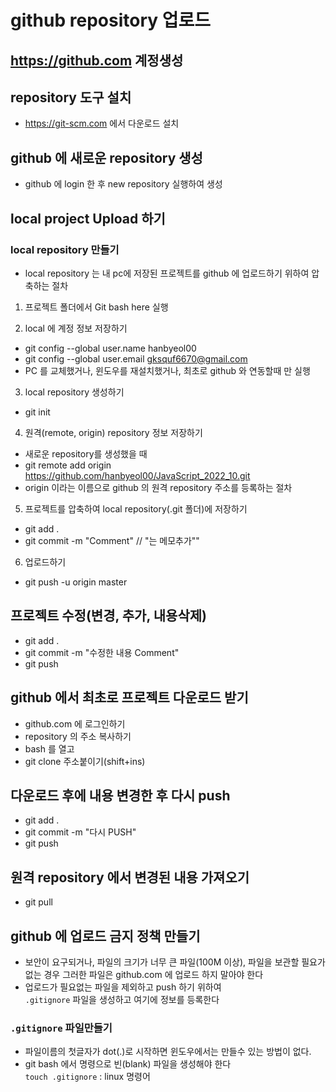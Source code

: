 # github repository 업로드

## https://github.com 계정생성

## repository 도구 설치

- https://git-scm.com 에서 다운로드 설치

## github 에 새로운 repository 생성

- github 에 login 한 후 new repository 실행하여 생성

## local project Upload 하기

### local repository 만들기

- local repository 는 내 pc에 저장된 프로젝트를 github 에 업로드하기 위하여 압축하는 절차

1. 프로젝트 폴더에서 Git bash here 실행

2. local 에 계정 정보 저장하기

- git config --global user.name hanbyeol00
- git config --global user.email gksquf6670@gmail.com
- PC 를 교체했거나, 윈도우를 재설치했거나, 최초로 github 와 연동할때 만 실행

3. local repository 생성하기

- git init

4. 원격(remote, origin) repository 정보 저장하기

- 새로운 repository를 생성했을 때
- git remote add origin https://github.com/hanbyeol00/JavaScript_2022_10.git
- origin 이라는 이름으로 github 의 원격 repository 주소를 등록하는 절차

5. 프로젝트를 압축하여 local repository(.git 폴더)에 저장하기

- git add .
- git commit -m "Comment" // "는 메모추가""

6. 업로드하기

- git push -u origin master

## 프로젝트 수정(변경, 추가, 내용삭제)

- git add .
- git commit -m "수정한 내용 Comment"
- git push

## github 에서 최초로 프로젝트 다운로드 받기

- github.com 에 로그인하기
- repository 의 주소 복사하기
- bash 를 열고
- git clone 주소붙이기(shift+ins)

## 다운로드 후에 내용 변경한 후 다시 push

- git add .
- git commit -m "다시 PUSH"
- git push

## 원격 repository 에서 변경된 내용 가져오기

- git pull

## github 에 업로드 금지 정책 만들기

- 보안이 요구되거나, 파일의 크기가 너무 큰 파일(100M 이상), 파일을 보관할 필요가 없는 경우 그러한 파일은 github.com 에 업로드 하지 말아야 한다
- 업로드가 필요없는 파일을 제외하고 push 하기 위하여  
  `.gitignore` 파일을 생성하고 여기에 정보를 등록한다

### `.gitignore` 파일만들기

- 파일이름의 첫글자가 dot(.)로 시작하면 윈도우에서는 만들수 있는 방법이 없다.
- git bash 에서 명령으로 빈(blank) 파일을 생성해야 한다  
  `touch .gitignore` : linux 명령어

